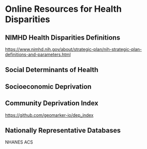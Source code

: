 # Online Resources for Health Disparities

## NIMHD Health Disparities Definitions
https://www.nimhd.nih.gov/about/strategic-plan/nih-strategic-plan-definitions-and-parameters.html

## Social Determinants of Health

## Socioeconomic Deprivation

## Community Deprivation Index
https://github.com/geomarker-io/dep_index

## Nationally Representative Databases
NHANES
ACS

